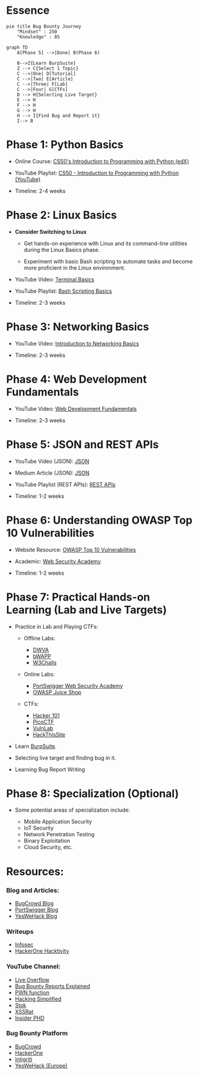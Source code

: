 # Essence
```mermaid
pie title Bug Bounty Journey
    "Mindset" : 250
    "Knowledge" : 85
```
```mermaid
graph TD
    A[Phase 5] -->|Done| B(Phase 6)
    
    B-->Z{Learn BurpSuite}
    Z --> C{Select 1 Topic}
    C -->|One| D[Tutorial]
    C -->|Two| E[Article]
    C -->|Three| F[Lab]
    C -->|Four| G[CTFs]
    D --> H{Selecting Live Target}
    E --> H
    F --> H
    G --> H
    H --> I{Find Bug and Report it}
    I--> B

```

# Phase 1: Python Basics

- Online Course: [CS50's Introduction to Programming with Python (edX)](https://www.edx.org/course/cs50s-introduction-to-programming-with-python "CS50's Introduction to Programming with Python (edX)")

- YouTube Playlist: [CS50 - Introduction to Programming with Python (YouTube)](https://youtube.com/playlist?list=PLhQjrBD2T3817j24-GogXmWqO5Q5vYy0V "CS50 - Introduction to Programming with Python (YouTube)")

- Timeline: 2-4 weeks


# Phase 2: Linux Basics

- <strong>Consider Switching to Linux</strong>

	- Get hands-on experience with Linux and its command-line utilities during the Linux Basics phase.

	- Experiment with basic Bash scripting to automate tasks and become more proficient in the Linux environment.

- YouTube Video: [Terminal Basics](https://youtu.be/iwolPf6kN-k "Terminal Basics")

- YouTube Playlist: [Bash Scripting Basics](https://youtube.com/playlist?list=PLBf0hzazHTGMJzHon4YXGscxUvsFpxrZT "Bash Scripting Basics")

- Timeline: 2-3 weeks


# Phase 3: Networking Basics

- YouTube Video: [Introduction to Networking Basics](https://youtu.be/IPvYjXCsTg8 "Introduction to Networking Basics")

- Timeline: 2-3 weeks

# Phase 4: Web Development Fundamentals

- YouTube Video: [Web Development Fundamentals](https://www.youtube.com/live/alnzFK-4xMY?feature=share "Web Development Fundamentals")

- Timeline: 2-3 weeks

# Phase 5: JSON and REST APIs

- YouTube Video (JSON):  [JSON](https://youtu.be/JuFdz8f-cT4 "JSON")

- Medium Article (JSON): [JSON](https://timothyrobards.medium.com/understanding-json-in-javascript-5098876d0915 "JSON")

- YouTube Playlist (REST APIs): [REST APIs](https://youtube.com/playlist?list=PLTCrU9sGybupzS5-3iYTsYUI1emBDKdHu "REST APIs") 

- Timeline: 1-2 weeks




# Phase 6: Understanding OWASP Top 10 Vulnerabilities

- Website Resource: [OWASP Top 10 Vulnerabilities](https://www.cloudflare.com/learning/security/threats/owasp-top-10/ "OWASP Top 10 Vulnerabilities") 

- Academic: [Web Security Academy](https://portswigger.net/web-security "Web Security Academy")

- Timeline: 1-2 weeks


# Phase 7: Practical Hands-on Learning (Lab and Live Targets)

- Practice in Lab and Playing CTFs:

	- Offline Labs:

		- [DWVA](https://github.com/digininja/DVWA "DWVA")
		- [bWAPP](http://www.itsecgames.com/ "bWAPP")
		- [W3Challs](https://w3challs.com/ "W3Challs")

	- Online Labs:

		- [PortSwigger Web Security Academy](https://portswigger.net/web-security "PortSwigger Web Security Academy")
		- [OWASP Juice Shop](https://owasp.org/www-project-webgoat/ "OWASP Juice Shop")

	- CTFs:

		- [Hacker 101](https://www.hacker101.com/ "Hacker 101")
		- [PicoCTF](https://picoctf.org/ "PicoCTF")
		- [VulnLab](https://www.vulnlab.com/ "VulnLab")
		- [HackThisSite](https://www.hackthissite.org/ "HackThisSite")

- Learn [BurpSuite](https://portswigger.net/burp "BurpSuite").

- Selecting live target and finding bug in it.

- Learning Bug Report Writing



# Phase 8: Specialization (Optional)

- Some potential areas of specialization include:

	- Mobile Application Security
	- IoT Security
	- Network Penetration Testing
	- Binary Exploitation
	- Cloud Security, etc.

# Resources:

### Blog and Articles:

- [BugCrowd Blog](https://www.bugcrowd.com/blog/ "BugCrowd Blog")
- [PortSwigger Blog](https://portswigger.net/blog "PortSwigger Blog")
- [YesWeHack Blog](https://blog.yeswehack.com/ "YesWeHack Blog")

### Writeups

- [Infosec](https://infosecwriteups.com/)
- [HackerOne Hacktivity](https://hackerone.com/hacktivity/overview "HackerOne Hacktivity")

### YouTube Channel:

- [Live Overflow](https://www.youtube.com/LiveOverflow)
- [Bug Bounty Reports Explained](https://www.youtube.com/BugBountyReportsExplained)
- [PWN function](https://www.youtube.com/PwnFunction)
- [Hacking Simplified](https://www.youtube.com/HackingSimplifiedAS)
- [Stok](https://www.youtube.com/STOKfredrik)
- [XSSRat](https://www.youtube.com/TheXSSrat)
- [Insider PHD](https://www.youtube.com/InsiderPhD)

### Bug Bounty Platform

- [BugCrowd](https://www.bugcrowd.com/ "BugCrowd")
- [HackerOne](https://www.hackerone.com "HackerOne")
- [Intigriti](https://www.intigriti.com/ "Intigriti")
- [YesWeHack (Europe)](https://www.yeswehack.com/ "YesWeHack (Europe)")
